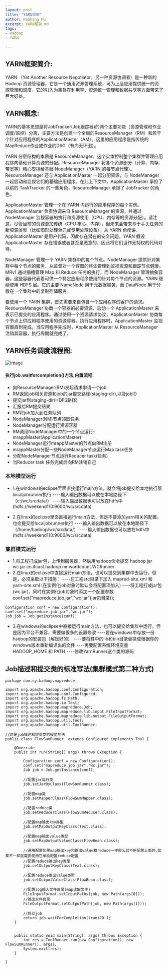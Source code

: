 ```yaml
---
layout: post
title: "YARN框架"
author: Haokang Mu
excerpt: YARN框架.md
tags:
- Hadoop
- YARN

---
```



## YARN框架简介:
YARN （Yet Another Resource Negotiator，另一种资源协调者）是一种新的 Hadoop 资源管理器，它是一个通用资源管理系统，可为上层应用提供统一的资源管理和调度，它的引入为集群在利用率、资源统一管理和数据共享等方面带来了巨大好处。
## YARN概念:
YARN的基本思想是将JobTracker(Job跟踪器)的两个主要功能（资源管理和作业调度/监控）分离，主要方法是创建一个全局的ResourceManager（RM）和若干个针对应用程序的ApplicationMaster（AM）。这里的应用程序是指传统的MapReduce作业或作业的DAG（有向无环图）。

YARN 分层结构的本质是 ResourceManager。这个实体控制整个集群并管理应用程序向基础计算资源的分配。ResourceManager 将各个资源部分（计算、内存、带宽等）精心安排给基础 NodeManager（YARN 的每节点代理）。ResourceManager 还与 ApplicationMaster 一起分配资源，与 NodeManager 一起启动和监视它们的基础应用程序。在此上下文中，ApplicationMaster 承担了以前的 TaskTracker 的一些角色，ResourceManager 承担了 JobTracker 的角色。

ApplicationMaster 管理一个在 YARN 内运行的应用程序的每个实例。ApplicationMaster 负责协调来自 ResourceManager 的资源，并通过 NodeManager 监视容器的执行和资源使用（CPU、内存等的资源分配）。请注意，尽管目前的资源更加传统（CPU 核心、内存），但未来会带来基于手头任务的新资源类型（比如图形处理单元或专用处理设备）。从 YARN 角度讲，ApplicationMaster 是用户代码，因此存在潜在的安全问题。YARN 假设 ApplicationMaster 存在错误或者甚至是恶意的，因此将它们当作无特权的代码对待。

NodeManager 管理一个 YARN 集群中的每个节点。NodeManager 提供针对集群中每个节点的服务，从监督对一个容器的终生管理到监视资源和跟踪节点健康。MRv1 通过插槽管理 Map 和 Reduce 任务的执行，而 NodeManager 管理抽象容器，这些容器代表着可供一个特定应用程序使用的针对每个节点的资源。YARN 继续使用 HDFS 层。它的主要 NameNode 用于元数据服务，而 DataNode 用于分散在一个集群中的复制存储服务。

要使用一个 YARN 集群，首先需要来自包含一个应用程序的客户的请求。ResourceManager 协商一个容器的必要资源，启动一个 ApplicationMaster 来表示已提交的应用程序。通过使用一个资源请求协议，ApplicationMaster 协商每个节点上供应用程序使用的资源容器。执行应用程序时，ApplicationMaster 监视容器直到完成。当应用程序完成时，ApplicationMaster 从 ResourceManager 注销其容器，执行周期就完成了。

## YARN任务调度流程图:

![image](https://user-images.githubusercontent.com/65494322/140032379-f4f8d1c5-f4d7-461a-8ba1-d446a3bbf086.png)


#### 执行job.waitforcompletion()方法,内置流程: 
- 向ResourceManager(RM)发起请求申请一个job
- RM返回job相关资源和job的jar提交路径(staging-dir),以及jobID
- 提交jar到staging-dir(HDFS路径)
- 汇报给RM提交结果
- RM将job加入到任务队列
- NodeManager(NM)节点领取任务
- NodeManager分配运行资源容器
- RM调用NodeManager中的一个节点运行- mrappMaster(ApplicationMaster)
- NodeManager运行mrappMaster的节点向RM注册
- mrappMaster分配一些NodeManager节点运行Map task任务
- 分配NodeManager节点运行Reducer task(任务)
- 当Reducer task 任务完成后向RM注销自己

### 本地模型运行

- 1.在windows的eclipse里面直接运行main方法，就会将job提交给本地执行器localjobrunner执行
      ----输入输出数据可以放在本地路径下（c:/wc/srcdata/）
      ----输入输出数据也可以放在hdfs中(hdfs://weekend110:9000/wc/srcdata)
	  
	  
- 2.在linux的eclipse里面直接运行main方法，但是不要添加yarn相关的配置，也会提交给localjobrunner执行
      ----输入输出数据可以放在本地路径下（/home/hadoop/wc/srcdata/）
      ----输入输出数据也可以放在hdfs中(hdfs://weekend110:9000/wc/srcdata)  
	  
	  
### 集群模式运行

- 1.将工程打成jar包，上传到服务器，然后用hadoop命令提交  hadoop jar wc.jar cn.itcast.hadoop.mr.wordcount.WCRunner
- 2.在linux的eclipse中直接运行main方法，也可以提交到集群中去运行，但是，必须采取以下措施：
      ----在工程src目录下加入 mapred-site.xml  和  yarn-site.xml (在实例化job对象时默认会将配置项加入)
      ----将工程打成jar包(wc.jar)，同时在实例化job对象时添加一个配置参数　conf.set("mapreduce.job.jar","wc.jar"(jar包目录));    
	 
```
Configuration conf = new Configuration();
conf.set("mapreduce.job.jar","wc.jar");
Job job = Job.getInstance(conf);
```
- 3.在windows的eclipse中直接运行main方法，也可以提交给集群中运行，但是因为平台不兼容，需要做很多的设置修改
        ----要在windows中存放一份hadoop的安装包（解压好的）
        ----要将其中的lib和bin目录替换成根据你的windows版本重新编译出的文件
        ----再要配置系统环境变量 HADOOP_HOME  和 PATH
        ----修改YarnRunner这个类的源码
		
## Job描述和提交类的标准写法(集群模式第二种方式)
```
package com.sy.hadoop.mapreduce;
 
import org.apache.hadoop.conf.Configuration;
import org.apache.hadoop.conf.Configured;
import org.apache.hadoop.fs.Path;
import org.apache.hadoop.io.Text;
import org.apache.hadoop.mapreduce.Job;
import org.apache.hadoop.mapreduce.lib.input.FileInputFormat;
import org.apache.hadoop.mapreduce.lib.output.FileOutputFormat;
import org.apache.hadoop.util.Tool;
import org.apache.hadoop.util.ToolRunner;
 
//这是job描述和提交类的规范写法
public class FlowSumRunner  extends Configured implements Tool {
 
    @Override
    public int run(String[] args) throws Exception {
 
        Configuration conf = new Configuration();
        conf.set("mapreduce.job.jar","wc.jar");
        Job job = Job.getInstance(conf);
        
        //配置jar运行类
        job.setJarByClass(FlowSumRunner.class);
        
        //配置map类
        job.setMapperClass(FlowSumMapper.class);
        
        //配置reduce类
        job.setReducerClass(FlowSumReducer.class);
 
        //配置map输出key类型
        job.setMapOutputKeyClass(Text.class);
        
        //配置map输出value类型
        job.setMapOutputValueClass(FlowBean.class);
 
        //通用配置如果map输出key和输出value和reduce一样那么就不用配置上面的,如果不一样就需要使用它单独配置reduce配置
        //配置reduce输出key类型
        job.setOutputKeyClass(Text.class);
        
        //配置reduce输出value类型
        job.setOutputValueClass(FlowBean.class);
 
        //配置log输入文件目录(map读取文件)
        FileInputFormat.setInputPaths(job, new Path(args[0]));
        //输出文件目录
        FileOutputFormat.setOutputPath(job, new Path(args[1]));
 
        //启动job
        return job.waitForCompletion(true)?0:1;
    }
 
 
    public static void main(String[] args) throws Exception {
        int res = ToolRunner.run(new Configuration(), new FlowSumRunner(), args);
        System.exit(res);
    }
 
}
```
